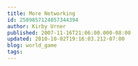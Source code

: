 ```yaml
---
title: More Networking
id: 2589857124057344394
author: Kirby Urner
published: 2007-11-16T21:06:00.000-08:00
updated: 2010-10-02T19:16:03.212-07:00
blog: world_game
tags: 
---
```


